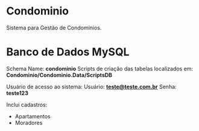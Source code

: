 # Condominio
Sistema para Gestão de Condomínios.

# Banco de Dados MySQL
Schema Name: **condominio**
Scripts de criação das tabelas localizados em:
**Condominio/Condominio.Data/ScriptsDB**

Usuário de acesso ao sistema:
Usuário: **teste@teste.com.br**
Senha: **teste123**

Inclui cadastros:
- Apartamentos
- Moradores